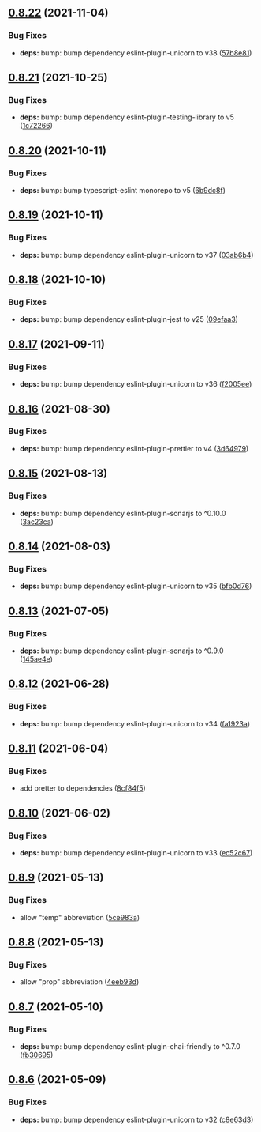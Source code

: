 ## [0.8.22](https://github.com/Nick-Mazuk/eslint-config/compare/v0.8.21...v0.8.22) (2021-11-04)


### Bug Fixes

* **deps:** bump: bump dependency eslint-plugin-unicorn to v38 ([57b8e81](https://github.com/Nick-Mazuk/eslint-config/commit/57b8e81e00c62ba2ad4ca7a7939693455008a14e))

## [0.8.21](https://github.com/Nick-Mazuk/eslint-config/compare/v0.8.20...v0.8.21) (2021-10-25)


### Bug Fixes

* **deps:** bump: bump dependency eslint-plugin-testing-library to v5 ([1c72266](https://github.com/Nick-Mazuk/eslint-config/commit/1c722668953f75143ce2b42a73e4f350721e5c52))

## [0.8.20](https://github.com/Nick-Mazuk/eslint-config/compare/v0.8.19...v0.8.20) (2021-10-11)


### Bug Fixes

* **deps:** bump: bump typescript-eslint monorepo to v5 ([6b9dc8f](https://github.com/Nick-Mazuk/eslint-config/commit/6b9dc8fb69b9f7e779c3fb61ae89252bc4800603))

## [0.8.19](https://github.com/Nick-Mazuk/eslint-config/compare/v0.8.18...v0.8.19) (2021-10-11)


### Bug Fixes

* **deps:** bump: bump dependency eslint-plugin-unicorn to v37 ([03ab6b4](https://github.com/Nick-Mazuk/eslint-config/commit/03ab6b49eb783f9f1400f91adf1897532b29c35e))

## [0.8.18](https://github.com/Nick-Mazuk/eslint-config/compare/v0.8.17...v0.8.18) (2021-10-10)


### Bug Fixes

* **deps:** bump: bump dependency eslint-plugin-jest to v25 ([09efaa3](https://github.com/Nick-Mazuk/eslint-config/commit/09efaa3ff8080c1f8ef3e1fa5f50e0860b177822))

## [0.8.17](https://github.com/Nick-Mazuk/eslint-config/compare/v0.8.16...v0.8.17) (2021-09-11)


### Bug Fixes

* **deps:** bump: bump dependency eslint-plugin-unicorn to v36 ([f2005ee](https://github.com/Nick-Mazuk/eslint-config/commit/f2005ee189cfefdd49b89a2c3a162a86255cc8e6))

## [0.8.16](https://github.com/Nick-Mazuk/eslint-config/compare/v0.8.15...v0.8.16) (2021-08-30)


### Bug Fixes

* **deps:** bump: bump dependency eslint-plugin-prettier to v4 ([3d64979](https://github.com/Nick-Mazuk/eslint-config/commit/3d6497973190c63e6fef1ad268c2f6d54182e605))

## [0.8.15](https://github.com/Nick-Mazuk/eslint-config/compare/v0.8.14...v0.8.15) (2021-08-13)


### Bug Fixes

* **deps:** bump: bump dependency eslint-plugin-sonarjs to ^0.10.0 ([3ac23ca](https://github.com/Nick-Mazuk/eslint-config/commit/3ac23ca277fbdeb5a92c9875d1dbffc18411a498))

## [0.8.14](https://github.com/Nick-Mazuk/eslint-config/compare/v0.8.13...v0.8.14) (2021-08-03)


### Bug Fixes

* **deps:** bump: bump dependency eslint-plugin-unicorn to v35 ([bfb0d76](https://github.com/Nick-Mazuk/eslint-config/commit/bfb0d763110a00e84d9261fb1de7ca5ba4aac275))

## [0.8.13](https://github.com/Nick-Mazuk/eslint-config/compare/v0.8.12...v0.8.13) (2021-07-05)


### Bug Fixes

* **deps:** bump: bump dependency eslint-plugin-sonarjs to ^0.9.0 ([145ae4e](https://github.com/Nick-Mazuk/eslint-config/commit/145ae4eb0f2e31e2bb52898b0b4ac06103933289))

## [0.8.12](https://github.com/Nick-Mazuk/eslint-config/compare/v0.8.11...v0.8.12) (2021-06-28)


### Bug Fixes

* **deps:** bump: bump dependency eslint-plugin-unicorn to v34 ([fa1923a](https://github.com/Nick-Mazuk/eslint-config/commit/fa1923a6f6e01ed24d14b8e7935b65040612aa4e))

## [0.8.11](https://github.com/Nick-Mazuk/eslint-config/compare/v0.8.10...v0.8.11) (2021-06-04)


### Bug Fixes

* add pretter to dependencies ([8cf84f5](https://github.com/Nick-Mazuk/eslint-config/commit/8cf84f592bf8f9815ea3672b672692aaa3923636))

## [0.8.10](https://github.com/Nick-Mazuk/eslint-config/compare/v0.8.9...v0.8.10) (2021-06-02)


### Bug Fixes

* **deps:** bump: bump dependency eslint-plugin-unicorn to v33 ([ec52c67](https://github.com/Nick-Mazuk/eslint-config/commit/ec52c67c9d66175a6f3d71477139567fade41b26))

## [0.8.9](https://github.com/Nick-Mazuk/eslint-config/compare/v0.8.8...v0.8.9) (2021-05-13)


### Bug Fixes

* allow "temp" abbreviation ([5ce983a](https://github.com/Nick-Mazuk/eslint-config/commit/5ce983a1dcb126ac8f4a3c3038f0d2e0040e9276))

## [0.8.8](https://github.com/Nick-Mazuk/eslint-config/compare/v0.8.7...v0.8.8) (2021-05-13)


### Bug Fixes

* allow "prop" abbreviation ([4eeb93d](https://github.com/Nick-Mazuk/eslint-config/commit/4eeb93d8d80e689092c7ac4c538add9e4debf66f))

## [0.8.7](https://github.com/Nick-Mazuk/eslint-config/compare/v0.8.6...v0.8.7) (2021-05-10)


### Bug Fixes

* **deps:** bump: bump dependency eslint-plugin-chai-friendly to ^0.7.0 ([fb30695](https://github.com/Nick-Mazuk/eslint-config/commit/fb306952c118e39cad1412a53848253f555c482e))

## [0.8.6](https://github.com/Nick-Mazuk/eslint-config/compare/v0.8.5...v0.8.6) (2021-05-09)


### Bug Fixes

* **deps:** bump: bump dependency eslint-plugin-unicorn to v32 ([c8e63d3](https://github.com/Nick-Mazuk/eslint-config/commit/c8e63d387170e4aa8ec78dab4707885b9b6fcffb))
